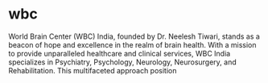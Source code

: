 # wbc
World Brain Center (WBC) India, founded by Dr. Neelesh Tiwari, stands as a beacon of hope and excellence in the realm of brain health. With a mission to provide unparalleled healthcare and clinical services, WBC India specializes in Psychiatry, Psychology, Neurology, Neurosurgery, and Rehabilitation. This multifaceted approach position
